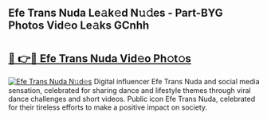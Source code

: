 ## Efe Trans Nuda Le𝚊k𝚎d N𝚞𝚍es - Part-BYG Photos Vid𝚎o Le𝚊ks GCnhh

# <h2><a href="http://fbd4mna.evod.top/?m=Efe+Trans+Nuda">🔗 👉🔴 Efe Trans Nuda Vid𝚎o Ph𝚘t𝚘s</a></h2>

[![Efe Trans Nuda N𝚞d𝚎s](https://i.imgur.com/8V9OHl7.gif)](http://fbd4mna.evod.top/?m=Efe+Trans+Nuda)
Digital influencer Efe Trans Nuda and social media sensation, celebrated for sharing dance and lifestyle themes through viral dance challenges and short videos. Public icon Efe Trans Nuda, celebrated for their tireless efforts to make a positive impact on society. 
